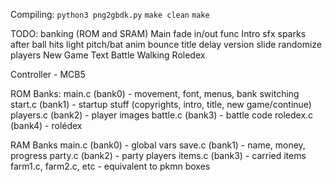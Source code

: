 Compiling:
    `python3 png2gbdk.py`
    `make clean`
    `make`

TODO:
    banking (ROM and SRAM)
    Main
        fade in/out func
    Intro
        sfx
        sparks after ball hits light
        pitch/bat anim
        bounce title
        delay version slide
        randomize players
    New Game
        Text
    Battle
    Walking
    Roledex

Controller - MCB5

ROM Banks:
    main.c (bank0) - movement, font, menus, bank switching
    start.c (bank1) - startup stuff (copyrights, intro, title, new game/continue)
    players.c (bank2) - player images
    battle.c (bank3) - battle code
    roledex.c (bank4) - rolédex

RAM Banks
    main.c (bank0) - global vars
    save.c (bank1) - name, money, progress
    party.c (bank2) - party players
    items.c (bank3) - carried items
    farm1.c, farm2.c, etc - equivalent to pkmn boxes